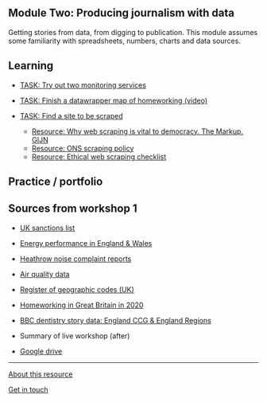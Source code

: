 ## Module Two: Producing journalism with data

Getting stories from data, from digging to publication. This module assumes some familiarity with spreadsheets, numbers, charts and data sources.

## Learning

- [TASK: Try out two monitoring services](https://aodhanlutetiae.github.io/dj_prod/monitoring)

- [TASK: Finish a datawrapper map of homeworking (video)](https://www.youtube.com/channel/UC-khdaLd7Yg-I55xQz3qx8g)

- [TASK: Find a site to be scraped](https://forms.gle/8sDZY6YhumAuVQgCA)
  - [Resource: Why web scraping is vital to democracy. The Markup. GIJN](https://gijn.org/2020/12/17/why-web-scraping-is-vital-to-democracy/)
  - [Resource: ONS scraping policy](https://www.ons.gov.uk/aboutus/transparencyandgovernance/datastrategy/datapolicies/webscrapingpolicy)
  - [Resource: Ethical web scraping checklist](https://www.ons.gov.uk/aboutus/transparencyandgovernance/datastrategy/datapolicies/webscrapingpolicy)


## Practice / portfolio


## Sources from workshop 1
- [UK sanctions list](https://www.gov.uk/government/publications/the-uk-sanctions-list)
- [Energy performance in England & Wales](https://epc.opendatacommunities.org/domestic/search)
- [Heathrow noise complaint reports](https://www.heathrow.com/company/local-community/noise/noise-reports-and-statistics/reports)
- [Air quality data](https://uk-air.defra.gov.uk/data/data_selector_service)
- [Register of geographic codes (UK)](https://geoportal.statistics.gov.uk/datasets/register-of-geographic-codes-june-2020-for-the-united-kingdom-v2/about)
- [Homeworking in Great Britain in 2020](https://www.ons.gov.uk/employmentandlabourmarket/peopleinwork/labourproductivity/adhocs/13196homeworkingintheukbrokendownbyunitaryandlocalauthoritydistricts2020)
- [BBC dentistry story data: England CCG & England Regions](https://docs.google.com/spreadsheets/d/1V6B1FnZdeMZQZQ-oFhh2l_lbTnbAlBufCidPS5hBEvc/edit#gid=0)

- Summary of live workshop (after)
- [Google drive](https://bit.ly/app_data_jomec)

---
[About this resource](https://aodhanlutetiae.github.io/dj_prod/about)

[Get in touch](mailto:odonnella4@cardiff.ac.uk)
